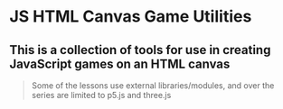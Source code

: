 # JS HTML Canvas Game Utilities

## This is a collection of tools for use in creating JavaScript games on an HTML canvas

> Some of the lessons use external libraries/modules, and over the series are limited to p5.js and three.js